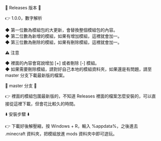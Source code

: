 🔀 Releases 版本 🔀  
  
👉 1.0.0，數字解析  
  
  ◆ 第一位數為模組包的大更新，會替換整個模組包的內容。  
  ◆ 第二位數為新增的模組，如果有增加模組，這裡就會加一。  
  ◆ 第三位數為刪除的模組，如果有刪除模組，這裡就會加一。  

⚠️ 注意  

  ◆ 裡面的內容會寫說增加 [+] 或者刪除 [-] 模組。  
  ◆ 如果需要刪除模組，請對好自己本地的模組資料夾，如果還是有問題，請至 master 分支下載最新版的檔案。
  
🔀 master 分支 🔀  
  
👉 裡面的模組包圍最新版的，不知道 Releases 裡面的檔案怎麼安裝的，可以直接從這裡下載，但會花比較久的時間。  
  
⬇️ 安裝步驟 ⬇️  
  
👉 下載好後解壓縮，按 Windows + R，輸入 %appdata%，之後進去 .minecraft 資料夾，把模組放進 mods 資料夾中即可遊玩。
